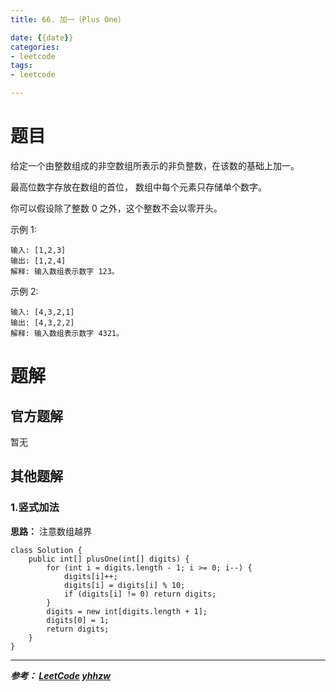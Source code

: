 ```yaml
---
title: 66. 加一（Plus One）

date: {{date}}
categories:
- leetcode
tags:
- leetcode

---
```

# 题目
给定一个由整数组成的非空数组所表示的非负整数，在该数的基础上加一。

最高位数字存放在数组的首位， 数组中每个元素只存储单个数字。

你可以假设除了整数 0 之外，这个整数不会以零开头。

示例 1:
```
输入: [1,2,3]
输出: [1,2,4]
解释: 输入数组表示数字 123。
```
示例 2:
```
输入: [4,3,2,1]
输出: [4,3,2,2]
解释: 输入数组表示数字 4321。
```


# 题解

## 官方题解
暂无

## 其他题解
### 1.竖式加法
**思路：** 注意数组越界
```
class Solution {
    public int[] plusOne(int[] digits) {
        for (int i = digits.length - 1; i >= 0; i--) {
            digits[i]++;
            digits[i] = digits[i] % 10;
            if (digits[i] != 0) return digits;
        }
        digits = new int[digits.length + 1];
        digits[0] = 1;
        return digits;
    }
}
```


---
***参考：
[LeetCode](https://leetcode-cn.com/problems/plus-one/submissions/)
[yhhzw](https://leetcode-cn.com/problems/plus-one/solution/java-shu-xue-jie-ti-by-yhhzw/)***

